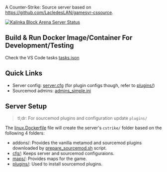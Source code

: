 A Counter-Strike: Source server based on https://github.com/LacledesLAN/gamesvr-cssource.


[![Kalinka Block Arena Server Status](https://cache.gametracker.com/server_info/83.217.214.157:27015/b_560_95_1.png)](https://www.gametracker.com/server_info/83.217.214.157:27015/)


## Build & Run Docker Image/Container For Development/Testing

Check the VS Code tasks [tasks.json](./.vscode/tasks.json)

## Quick Links
- Server config: [server.cfg](./cfg/server.cfg) (for plugin configs though, refer to [plugins/](./plugins/README.md))
- Sourcemod admins: [admins_simple.ini](./plugins/addons/admins/configs/admins_simple.ini)

## Server Setup

> tl;dr: For sourcemod plugins and configuration update `plugins/`

The [linux.Dockerfile](./linux.Dockerfile) file will create the server's `cstrike/` folder based on the following 4 folders:

- addons/: Provides the vanilla metamod and sourcemod plugins downloaded by [prepare_sourcemod.sh](./prepare_sourcemod.sh) script.
- [cfg/](./cfg/): Keeps server and sourcemod configuraions.
- [maps/](./maps): Provides maps for the game.
- [plugins/](./plugins/): Used to install sourcemod plugins.
